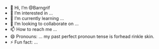 - 👋 Hi, I’m @Barngrif
- 👀 I’m interested in ...
- 🌱 I’m currently learning ...
- 💞️ I’m looking to collaborate on ...
- 📫 How to reach me ...
- 😄 Pronouns: ... my past perfect pronoun tense is forhead rinkle skin.
- ⚡ Fun fact: ...

<!---
Barngrif/Barngrif is a ✨ special ✨ repository because its `README.md` (this file) appears on your GitHub profile.
You can click the Preview link to take a look at your changes.
--->
